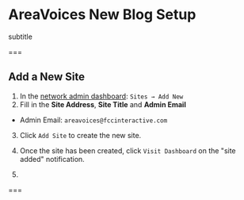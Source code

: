 # AreaVoices New Blog Setup
subtitle

===

## Add a New Site
1. In the [network admin dashboard](http://areavoices.com/wp-admin/network/site-new.php): `Sites → Add New`
2. Fill in the **Site Address**, **Site Title** and **Admin Email**
  - Admin Email: `areavoices@fccinteractive.com`

3. Click `Add Site` to create the new site.
4. Once the site has been created, click `Visit Dashboard` on the "site added" notification.

5.

===
